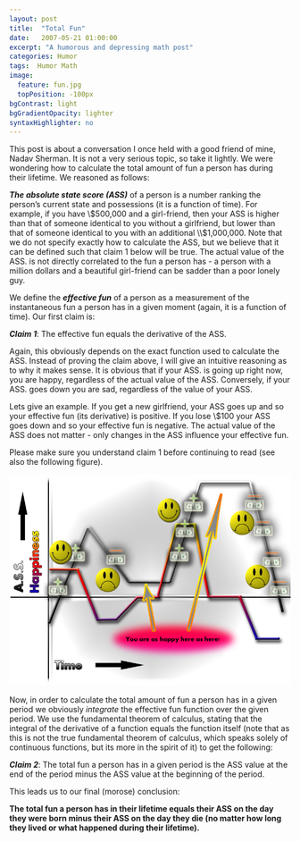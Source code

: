```yaml
---
layout: post
title:  "Total Fun"
date:   2007-05-21 01:00:00
excerpt: "A humorous and depressing math post"
categories: Humor
tags:  Humor Math
image:
  feature: fun.jpg
  topPosition: -100px
bgContrast: light
bgGradientOpacity: lighter
syntaxHighlighter: no
---
```

This post is about a conversation I once held with a good friend of mine, Nadav Sherman. It is not a very serious topic, so take it lightly. We were wondering how to calculate the total amount of fun a person has during their lifetime. We reasoned as follows:

***The absolute state score (ASS)*** of a person is a number ranking the person’s current state and possessions (it is a function of time). For example, if you have \\$500,000 and a girl-friend, then your ASS is higher than that of someone identical to you without a girlfriend, but lower than that of someone identical to you with an additional \\$1,000,000. Note that we do not specify exactly how to calculate the ASS, but we believe that it can be defined such that claim 1 below will be true. The actual value of the ASS. is not directly correlated to the fun a person has - a person with a million dollars and a beautiful girl-friend can be sadder than a poor lonely guy.

We define the ***effective fun*** of a person as a measurement of the instantaneous fun a person has in a given moment (again, it is a function of time). Our first claim is:

***Claim 1***: The effective fun equals the derivative of the ASS.

Again, this obviously depends on the exact function used to calculate the ASS. Instead of proving the claim above, I will give an intuitive reasoning as to why it makes sense. It is obvious that if your ASS. is going up right now, you are happy, regardless of the actual value of the ASS. Conversely, if your ASS. goes down you are sad, regardless of the value of your ASS.

Lets give an example. If you get a new girlfriend, your ASS goes up and so your effective fun (its derivative) is positive. If you lose \\$100 your ASS goes down and so your effective fun is negative. The actual value of the ASS does not matter - only changes in the ASS influence your effective fun.

Please make sure you understand claim 1 before continuing to read (see also the following figure).

![Fun Graph](/assets/images/posts/total-fun.jpg)

Now, in order to calculate the total amount of fun a person has in a given period we obviously *integrate* the effective fun function over the given period. We use the fundamental theorem of calculus, stating that the integral of the derivative of a function equals the function itself (note that as this is not the true fundamental theorem of calculus, which speaks solely of continuous functions, but its more in the spirit of it) to get the following:

***Claim 2***: The total fun a person has in a given period is the ASS value at the end of the period minus the ASS value at the beginning of the period.

This leads us to our final (morose) conclusion:

**The total fun a person has in their lifetime equals their ASS on the day they were born minus their ASS on the day they die (no matter how long they lived or what happened during their lifetime).**
